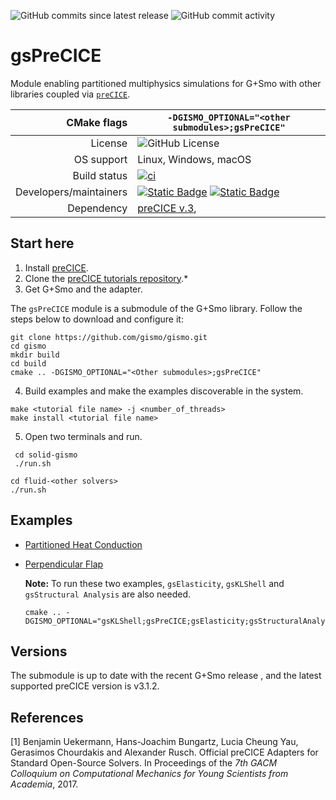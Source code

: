 ![GitHub commits since latest release](https://img.shields.io/github/commits-since/gismo/gsKLShell/latest?color=008A00)
![GitHub commit activity](https://img.shields.io/github/commit-activity/m/gismo/gsKLShell?color=008A00)

# gsPreCICE

Module enabling partitioned multiphysics simulations for G+Smo with other libraries coupled via [`preCICE`](https://precice.org).

|CMake flags|```-DGISMO_OPTIONAL="<other submodules>;gsPreCICE"```|
|--:|---|
|License|![GitHub License](https://img.shields.io/github/license/gismo/gismo?color=008A00)|
|OS support|Linux, Windows, macOS|
|Build status|[![ci](https://github.com/gismo/gsPreCICE/actions/workflows/ci.yml/badge.svg)](https://github.com/gismo/gsPreCICE/actions/workflows/ci.yml)|
|Developers/maintainers| [![Static Badge](https://img.shields.io/badge/@Crazy--Rich--Meghan-008A00)](https://github.com/Crazy-Rich-Meghan) [![Static Badge](https://img.shields.io/badge/@hverhelst-008A00)](https://github.com/hverhelst)|
|Dependency|[preCICE v.3](https://github.com/gismo/gsPreCICE),|


## Start here

1. Install [preCICE](https://precice.org/quickstart.html).
2. Clone the [preCICE tutorials repository](https://github.com/precice/tutorials).* 
3. Get G+Smo and the adapter. 

The `gsPreCICE` module is a submodule of the G+Smo library. Follow the steps below to download and configure it:
```
git clone https://github.com/gismo/gismo.git
cd gismo
mkdir build
cd build
cmake .. -DGISMO_OPTIONAL="<Other submodules>;gsPreCICE"
```

4. Build examples and make the examples discoverable in the system.
```
make <tutorial file name> -j <number_of_threads>
make install <tutorial file name>

```
5. Open two terminals and run.
```
 cd solid-gismo
 ./run.sh
```

```
cd fluid-<other solvers>
./run.sh
```


## Examples
- [Partitioned Heat Conduction](examples/partitioned-heat-conduction/README.md)
- [Perpendicular Flap](https://github.com/gismo/gsPreCICE/tree/main/examples/perpendicular-flap/README.md)
  
  **Note:** To run these two examples, `gsElasticity`, `gsKLShell` and `gsStructural Analysis` are also needed.
  ```
  cmake .. -DGISMO_OPTIONAL="gsKLShell;gsPreCICE;gsElasticity;gsStructuralAnalysis"
  ```

## Versions

The submodule is up to date with the recent G+Smo release , and the latest supported preCICE version is v3.1.2.

## References

[1] Benjamin Uekermann, Hans-Joachim Bungartz, Lucia Cheung Yau, Gerasimos Chourdakis and Alexander Rusch. Official preCICE Adapters for Standard Open-Source Solvers. In Proceedings of the _7th GACM Colloquium on Computational Mechanics for Young Scientists from Academia_, 2017.
